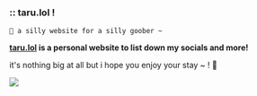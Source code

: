 ### :: taru.lol !
`🌷 a silly website for a silly goober ~`

**[taru.lol](https://taru.lol/) is a personal website to list down my socials and more!**
  
it's nothing big at all but i hope you enjoy your stay ~ ! 🌻

<img src="https://taru.lol/res/embed.gif">

